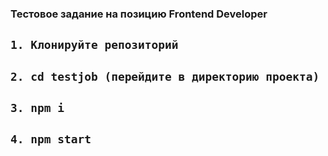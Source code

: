 ### Тестовое задание на позицию Frontend Developer
## `1. Клонируйте репозиторий`
## `2. cd testjob (перейдите в директорию проекта)`
## `3. npm i`
## `4. npm start`
